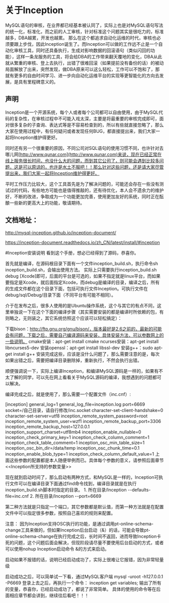 # 关于Inception

MySQL语句的审核，在业界都已经基本被认同了，实际上也是对MySQL语句写法的统一化，标准化，而之前的人工审核，针对标准这个问题其实是很吃力的，标准越多，DBA越累，开发也越累。
那么在这个都追求自动化运维的时代，审核也必须要跟上步伐，因此Inception诞生了。而Inception可以做的工作远不止是一个自动化审核工具，同时还具备执行，生成对影响数据的回滚语句（类似闪回的功能），这样一条龙服务的工具，将会给DBA的工作带来翻天覆地的变化，DBA从此就从繁重的审核、登上去执行，出错了很难回滚（如果提前没有备份的话）的被动局面解放了出来，突然发现，做DBA原来可以这么轻松，工作可以不饱和了，那就有更多的自由时间学习、进一步向自动化运维平台的实现等更智能化的方向去发展，是具有里程碑意义的。

## 声明

Inception是一个开源系统，每个人或者每个公司都可以自由使用，由于MySQL代码的复杂性，在审核过程中不可能入戏太深，主要是将最重要的审核完成即可，面对很多复杂的子查询、表达式等是不容易检查到的，所以有些就直接忽略了，那么大家在使用过程中，有任何疑问或者发现任何BUG，都直接提出来，我们大家一起将Inception维护得更好。

同时还有另一个很重要的原因，不同公司对SQL语句的使用习惯不同，也许针对去哪儿网[http://www.qunar.com](http://www.qunar.com)来说，现在已经正常在线上服务很长时间，也没什么大的问题，而到其它公司了，则可能会遇到比较多问题，这是可以原谅的，也许是水土不服吧！！那么针对这些问题，还是请大家尽管提出来，我们大家一起将Inception维护得更好。

平时工作压力比较大，这个工具首先是为了解决问题的，可能还会存在一些没有测试过的代码，有些地方可能也是值得推敲的，还有待优化，本人会不遗余力的维护好，不断的改进，争取成为一个功能更加完善，使用更加友好的系统，同时正在酝酿一些新的更高大上的功能，敬请期待。

## 文档地址：

http://mysql-inception.github.io/inception-document/

https://inception-document.readthedocs.io/zh_CN/latest/install/#inception


#Inception安装说明
看到这个手册，想必已经得到了源码，恭喜你。

首先就是编译，在源码根目录下面有一个文件inception_build.sh，执行命令sh inception_build.sh，会输出使用方法。 实际上只需要执行inception_build.sh debug [Xcode]即可，后面的平台是可选的，如果不指定就是linux平台，而如果要指定是Xcode，就后面指定Xcode，而debug是编译的目录，编译之后，所有的生成文件都在这个目录下面，包括可执行文件Inception。可执行文件在debug/sql/Debug/目录下面（不同平台有可能不相同）。

介于在发布之后，很多人使用的是Ubuntu操作系统，这个与其它的有点不同，这里单独说一下在这个下面的编译步骤（其实需要安装的都是编译时所依赖的包，有则略之，无则装之，其它系统仿照这个应该可以轻松搞定）：

下载bison：http://ftp.gnu.org/gnu/bison/，版本最好是2.6之前的，最新的可能会有问题，下载之后，需要自己编译源码来安装，具体安装方法，可以参数网上的一些说明。
cmake安装：apt-get install cmake
ncurses安装：apt-get install libncurses5-dev
安装openssl：apt-get install libssl-dev
安装g++：sudo apt-get install g++
安装完成这些，应该是没什么问题了，那么需要注意的是，每次如果出错之后，需要把编译目录删除掉，重新执行，不然会执行出错。

顺便强调说一下，实际上编译Inception，和编译MySQL源码是一样的，如果有不太了解的同学，可以先在网上看看关于MySQL源码的编译，我想遇到的问题都可以解决。

编译完成之后，就是使用了，那么需要一个配置文件（inc.cnf）:

[inception]
general_log=1
general_log_file=inception.log
port=6669
socket=/自己目录，请自行修改/inc.socket
character-set-client-handshake=0
character-set-server=utf8
inception_remote_system_password=root
inception_remote_system_user=wzf1
inception_remote_backup_port=3306
inception_remote_backup_host=127.0.0.1
inception_support_charset=utf8mb4
inception_enable_nullable=0
inception_check_primary_key=1
inception_check_column_comment=1
inception_check_table_comment=1
inception_osc_min_table_size=1
inception_osc_bin_dir=/data/temp
inception_osc_chunk_time=0.1
inception_enable_blob_type=1
inception_check_column_default_value=1
上面这些参数的配置都是本人随便举例而已。具体每个参数的意义，请参照后面章节<<Inception所支持的参数变量>>

现在就到启动时间了，那么启动有两种方式，和MySQL是一样的，Inception可执行文件可以在编译目录下面通过find命令找到，编译目录就是在执行inception_build.sh脚本时指定的目录。 1. 所在目录/Inception --defaults-file=inc.cnf
2. 所在目录/Inception --port=6669

第二种方法就是只指定一个端口，其它参数都是默认值，而第一种方法就是在配置文件中可以指定很多参数，按照自己喜欢的规则来配置。

注意： 因为Inception支持OSC执行的功能，是通过调用pt-online-schema-change工具来做的，但如果Inception后台启动（&）的话，可能会导致pt-online-schema-change在执行完成之后，长时间不返回，进而导致Inception卡死的问题，这个问题后面会解决，但现阶段请尽量不要使用后台启动的方式，或者可以使用nohup Inception启动命令 &的方式来启动。

启动如果不报错的话，说明已经启动成功了，实际上很难让它报错，因为非常轻量级

启动成功之后，可以简单试一下看，通过MySQL客户端 
mysql -uroot -h127.0.0.1 -P6669 
登录上去之后，再执行一个命令：
inception get variables;
输出了所有的变量，恭喜你，已经启动成功了，都说了非常简单。
具体的使用的命令等在后面相应章节都会讲到，继续往后看吧！！！
